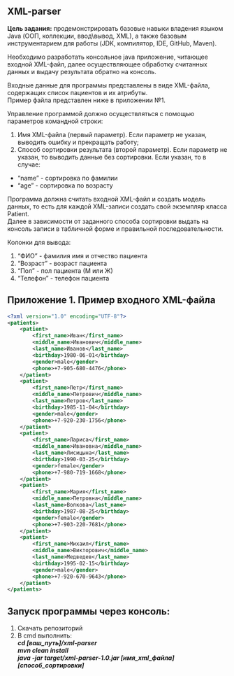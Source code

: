 ## XML-parser
**Цель задания:** продемонстрировать базовые навыки владения языком Java (ООП, коллекции, ввод\вывод, XML), а также базовым инструментарием для работы (JDK, компилятор, IDE, GitHub, Maven).

Необходимо разработать консольное java приложение, читающее входной XML-файл, далее осуществляющее обработку считанных данных и выдачу результата обратно на консоль.

Входные данные для программы представлены в виде XML-файла, содержащих список пациентов и их атрибуты.  
Пример файла представлен ниже в приложении №1.

Управление программой должно осуществляться с помощью параметров командной строки:  

1. Имя XML-файла (первый параметр). Если параметр не указан, выводить
 ошибку и прекращать работу;  
2. Способ сортировки результата (второй параметр). Если параметр не указан, то выводить данные без сортировки. Если указан, то в случае:
- “name” - сортировка по фамилии  
- “age” - сортировка по возрасту  

Программа должна считать входной XML-файл и создать модель данных, то есть для каждой XML-записи создать свой экземпляр класса Patient.  
Далее в зависимости от заданного способа сортировки выдать на консоль записи в табличной форме и правильной последовательности.

Колонки для вывода:  
1. “ФИО” - фамилия имя и отчество пациента
2. “Возраст” - возраст пациента
3. “Пол” - пол пациента (М или Ж)
4. “Телефон” - телефон пациента

## Приложение 1. Пример входного XML-файла
```xml
<?xml version="1.0" encoding="UTF-8"?>
<patients>
    <patient>
        <first_name>Иван</first_name>
        <middle_name>Иванович</middle_name>
        <last_name>Иванов</last_name>
        <birthday>1980-06-01</birthday>
        <gender>male</gender>
        <phone>+7-905-680-4476</phone>
    </patient>
    <patient>
        <first_name>Петр</first_name>
        <middle_name>Петрович</middle_name>
        <last_name>Петров</last_name>
        <birthday>1985-11-04</birthday>
        <gender>male</gender>
        <phone>+7-920-230-1756</phone>
    </patient>
    <patient>
        <first_name>Лариса</first_name>
        <middle_name>Ивановна</middle_name>
        <last_name>Лисицына</last_name>
        <birthday>1990-03-25</birthday>
        <gender>female</gender>
        <phone>+7-980-719-1668</phone>
    </patient>
    <patient>
        <first_name>Мария</first_name>
        <middle_name>Петровна</middle_name>
        <last_name>Волкова</last_name>
        <birthday>1987-08-25</birthday>
        <gender>female</gender>
        <phone>+7-903-220-7681</phone>
    </patient>
    <patient>
        <first_name>Михаил</first_name>
        <middle_name>Викторович</middle_name>
        <last_name>Медведев</last_name>
        <birthday>1995-02-15</birthday>
        <gender>male</gender>
        <phone>+7-920-670-9643</phone>
    </patient>
</patients>
```

## Запуск программы через консоль:
1. Скачать репозиторий  
2. В cmd выполнить:  
   ***cd [ваш_путь]/xml-parser***  
   ***mvn clean install***  
   ***java -jar target/xml-parser-1.0.jar [имя_xml_файла] [способ_сортировки]***
